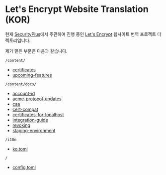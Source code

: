 # Let's Encrypt Website Translation (KOR)

현재 [SecurityPlus](http://cafe.naver.com/securityplus)에서 주관하여 진행 중인 [Let's Encrypt](https://letsencrypt.org/) 웹사이트 번역 프로젝트 디렉토리입니다.

제가 맡은 부분은 다음과 같습니다.

`/content/`
- [certificates](https://letsencrypt.org/certificates/)
- [upcoming-features](https://letsencrypt.org/upcoming-features/)

`/content/docs/`
- [account-id](https://letsencrypt.org/docs/account-id/)
- [acme-protocol-updates](https://letsencrypt.org/docs/acme-protocol-updates/)
- [caa](https://letsencrypt.org/docs/caa/)
- [cert-compat](https://letsencrypt.org/docs/certificate-compatibility/)
- [certificates-for-localhost](https://letsencrypt.org/docs/certificates-for-localhost/)
- [integration-guide](https://letsencrypt.org/docs/integration-guide/)
- [revoking](https://letsencrypt.org/docs/revoking/)
- [staging-environment](https://letsencrypt.org/docs/staging-environment/)

`/i18n`
- [ko.toml](https://letsencrypt.org/)

`/`
- [config.toml](https://letsencrypt.org/)
